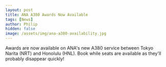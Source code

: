 ```yaml
---
layout: post
title: ANA A380 Awards Now Available
tags: [News]
author: Philip
hidden: false
image: /assets/img/ana-a380-availability.jpg
---
```


Awards are now available on ANA's new A380 service between Tokyo Narita (NRT) and Honolulu (HNL). Book while seats are available as they'll probably disappear quickly!
